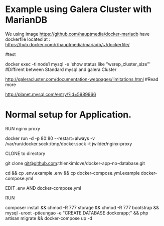 # Example using Galera Cluster with MarianDB

We using image https://github.com/hauptmedia/docker-mariadb have dockerfile located at : https://hub.docker.com/r/hauptmedia/mariadb/~/dockerfile/

#test

docker exec -ti node1 mysql -e 'show status like "wsrep_cluster_size"'
#Diffirent between Standard mysql and galera Cluster

http://galeracluster.com/documentation-webpages/limitations.html
#Read more

http://planet.mysql.com/entry/?id=5989966


# Normal setup for Application.


RUN nginx proxy

docker run -d -p 80:80 --restart=always -v /var/run/docker.sock:/tmp/docker.sock -t jwilder/nginx-proxy

CLONE to directory

git clone git@github.com:thienkimlove/docker-app-no-database.git <directory>

cd <directory> && cp .env.example .env && cp docker-compose.yml.example docker-compose.yml 

EDIT .env AND docker-compose.yml

RUN 

composer install && chmod -R 777 storage && chmod -R 777 bootstrap && mysql -uroot -ptieungao -e "CREATE DATABASE dockerapp;" && php artisan migrate && docker-compose up -d
